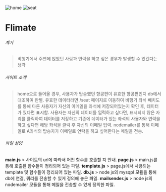 ![home](https://user-images.githubusercontent.com/91775452/156975006-ff697790-e0cc-42bd-9071-36b2fd102f02.PNG)
![seat](https://user-images.githubusercontent.com/91775452/156975094-74833ff5-cf93-42cf-aec7-b00d6a4d5df5.PNG)

# Flimate
###### 계기 
> 비행기에서 주변에 앉았던 사람과 연락을 하고 싶은 경우가 발생할 수 있겠다는 생각
###### 사이트 소개 
> home으로 들어올 경우, 사용자가 탑승했던 항공편이 유효한 항공편인지 db에서 대조하여 판별.
> 유효한 데이터라면 /seat 페이지로 이동하여 비행기 좌석 배치도를 통해 다른 사용자가 자신의 이메일을 좌석에 저장되어있는지 확인 후, 데이터가 있다면 표시함.
> 사용자는 자신의 데이터를 입력하고 싶다면, 표시되지 않은 자리를 클릭하여 데이터를 저장하고 기존에 데이터가 있는 좌석의 사용자와 연락을 하고 싶다면 해당 
> 좌석을 클릭 후 자신의 이메일 입력. 
> nodemailer를  통해 이메일로 A좌석의  탑승자가 이메일로 연락을 하고 싶어한다는 메일을 전송.
###### 파일 설명
**main.js** > 사이트의 url에 따라서 어떤 함수를 호출할 지 안내.
**page.js** > main.js를 통해 호출된 함수들이 정리되어 있는 파일.
**template.js** > page.js에서 사용되는 template 및 함수들이 정리되어 있는 파일.
**db.js** > node js의 mysqpl 모듈을 통해 db에 연결, 쿼리를 전송할 수 있게 정의해 놓은 파일.
**mailsender.js** > node js의 nodemailer 모듈을 통해 메일을 전송할 수 있게 정의한 파일.
